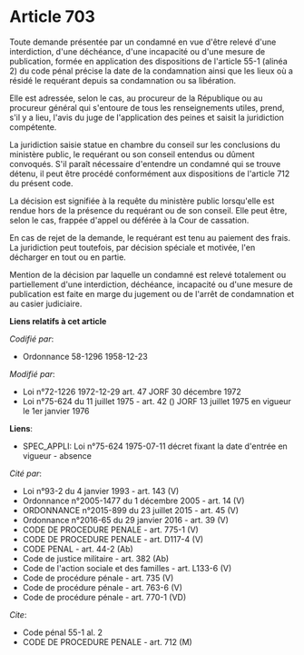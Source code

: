 # Article 703

Toute demande présentée par un condamné en vue d'être relevé d'une interdiction, d'une déchéance, d'une incapacité ou d'une
mesure de publication, formée en application des dispositions de l'article 55-1 (alinéa 2) du code pénal précise la date de
la condamnation ainsi que les lieux où a résidé le requérant depuis sa condamnation ou sa libération.

Elle est adressée, selon le cas, au procureur de la République ou au procureur général qui s'entoure de tous les
renseignements utiles, prend, s'il y a lieu, l'avis du juge de l'application des peines et saisit la juridiction compétente.

La juridiction saisie statue en chambre du conseil sur les conclusions du ministère public, le requérant ou son conseil
entendus ou dûment convoqués. S'il paraît nécessaire d'entendre un condamné qui se trouve détenu, il peut être procédé
conformément aux dispositions de l'article 712 du présent code.

La décision est signifiée à la requête du ministère public lorsqu'elle est rendue hors de la présence du requérant ou de son
conseil. Elle peut être, selon le cas, frappée d'appel ou déférée à la Cour de cassation.

En cas de rejet de la demande, le requérant est tenu au paiement des frais. La juridiction peut toutefois, par décision
spéciale et motivée, l'en décharger en tout ou en partie.

Mention de la décision par laquelle un condamné est relevé totalement ou partiellement d'une interdiction, déchéance,
incapacité ou d'une mesure de publication est faite en marge du jugement ou de l'arrêt de condamnation et au casier
judiciaire.

**Liens relatifs à cet article**

_Codifié par_:

  - Ordonnance 58-1296 1958-12-23

_Modifié par_:

  - Loi n°72-1226 1972-12-29 art. 47 JORF 30 décembre 1972
  - Loi n°75-624 du 11 juillet 1975 - art. 42 () JORF 13 juillet 1975 en vigueur le 1er janvier 1976

**Liens**:

  - SPEC_APPLI: Loi n°75-624 1975-07-11 décret fixant la date d'entrée en vigueur - absence

_Cité par_:

  - Loi n°93-2 du 4 janvier 1993 - art. 143 (V)
  - Ordonnance n°2005-1477 du 1 décembre 2005 - art. 14 (V)
  - ORDONNANCE n°2015-899 du 23 juillet 2015 - art. 45 (V)
  - Ordonnance n°2016-65 du 29 janvier 2016 - art. 39 (V)
  - CODE DE PROCEDURE PENALE - art. 775-1 (V)
  - CODE DE PROCEDURE PENALE - art. D117-4 (V)
  - CODE PENAL - art. 44-2 (Ab)
  - Code de justice militaire - art. 382 (Ab)
  - Code de l'action sociale et des familles - art. L133-6 (V)
  - Code de procédure pénale - art. 735 (V)
  - Code de procédure pénale - art. 763-6 (V)
  - Code de procédure pénale - art. 770-1 (VD)

_Cite_:

  - Code pénal 55-1 al. 2
  - CODE DE PROCEDURE PENALE - art. 712 (M)
